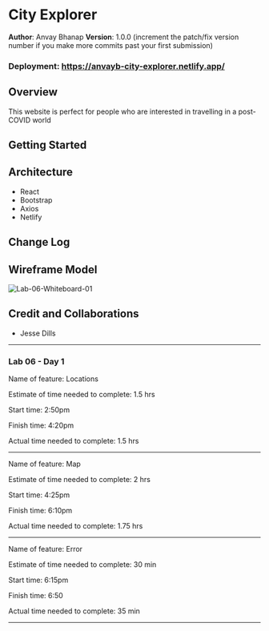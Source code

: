 # City Explorer

**Author**: Anvay Bhanap
**Version**: 1.0.0 (increment the patch/fix version number if you make more commits past your first submission)

### Deployment: https://anvayb-city-explorer.netlify.app/

## Overview
This website is perfect for people who are interested in travelling in a post-COVID world

## Getting Started
<!-- What are the steps that a user must take in order to build this app on their own machine and get it running? -->

## Architecture
<!-- Provide a detailed description of the application design. What technologies (languages, libraries, etc) you're using, and any other relevant design information. -->
- React
- Bootstrap
- Axios
- Netlify

## Change Log
<!-- Use this area to document the iterative changes made to your application as each feature is successfully implemented. Use time stamps. Here's an example:

01-01-2001 4:59pm - Application now has a fully-functional express server, with a GET route for the location resource. -->

## Wireframe Model
![Lab-06-Whiteboard-01](https://user-images.githubusercontent.com/53208269/126228201-8481f8ed-8b1b-460f-af9c-c91830bc8edf.jpg)

## Credit and Collaborations
- Jesse Dills

---

### Lab 06 - Day 1
Name of feature: Locations

Estimate of time needed to complete: 1.5 hrs

Start time: 2:50pm

Finish time: 4:20pm

Actual time needed to complete: 1.5 hrs

---

Name of feature: Map

Estimate of time needed to complete: 2 hrs

Start time: 4:25pm

Finish time: 6:10pm

Actual time needed to complete: 1.75 hrs

---

Name of feature: Error

Estimate of time needed to complete: 30 min

Start time: 6:15pm

Finish time: 6:50

Actual time needed to complete: 35 min

---


